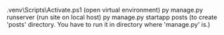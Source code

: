 .venv\Scripts\Activate.ps1 (open virtual environment)
py manage.py runserver (run site on local host)
py manage.py startapp posts (to create 'posts' directory. You have to run it in directory where 'manage.py' is.)
